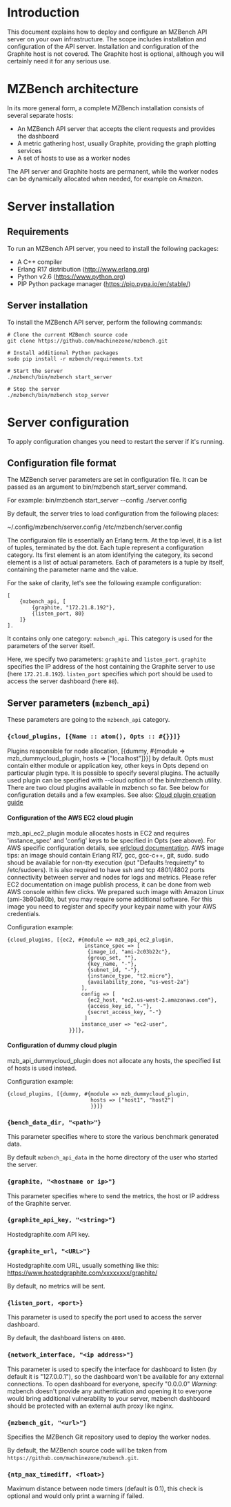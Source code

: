 # Introduction

This document explains how to deploy and configure an MZBench API server on your own infrastructure.
The scope includes installation and configuration of the API server. Installation
and configuration of the Graphite host is not covered. The Graphite host is
 optional, although you will certainly need it for any serious use.


# MZBench architecture

In its more general form, a complete MZBench installation consists of several separate hosts:

   * An MZBench API server that accepts the client requests and provides the dashboard
   * A metric gathering host, usually Graphite, providing the graph plotting services
   * A set of hosts to use as a worker nodes

The API server and Graphite hosts are permanent, while the worker nodes can be dynamically
allocated when needed, for example on Amazon.


# Server installation

## Requirements

To run an MZBench API server, you need to install the following packages:

   * A C++ compiler
   * Erlang R17 distribution (http://www.erlang.org)
   * Python v2.6 (https://www.python.org)
   * PIP Python package manager (https://pip.pypa.io/en/stable/)

## Server installation

To install the MZBench API server, perform the following commands:

    # Clone the current MZBench source code
    git clone https://github.com/machinezone/mzbench.git

    # Install additional Python packages
    sudo pip install -r mzbench/requirements.txt

    # Start the server
    ./mzbench/bin/mzbench start_server

    # Stop the server
    ./mzbench/bin/mzbench stop_server

# Server configuration

To apply configuration changes you need to restart the server if it's running.

## Configuration file format

The MZBench server parameters are set in configuration file.
It can be passed as an argument to bin/mzbench start_server command.

For example: bin/mzbench start_server --config ./server.config

By default, the server tries to load configuration from the following places:

~/.config/mzbench/server.config
/etc/mzbench/server.config

The configuraion file is essentially an Erlang term. At the top level, it is a list of tuples, terminated by the dot.
 Each tuple represent a configuration category. Its first element is an atom identifying the
 category, its second element is a list of actual parameters. Each of parameters is a tuple
  by itself, containing the parameter name and the value.

For the sake of clarity, let's see the following example configuration:

    [
        {mzbench_api, [
            {graphite, "172.21.8.192"},
            {listen_port, 80}
        ]}
    ].

It contains only one category: `mzbench_api`. This category is used for the parameters of the server itself.

Here, we specify two parameters: `graphite` and `listen_port`. `graphite` specifies the IP
 address of the host containing the Graphite server to use (here `172.21.8.192`). `listen_port`
 specifies which port should be used to access the server dashboard (here `80`).

## Server parameters (`mzbench_api`)

These parameters are going to the `mzbench_api` category.

### `{cloud_plugins, [{Name :: atom(), Opts :: #{}}]}`

Plugins responsible for node allocation, [{dummy, #{module => mzb_dummycloud_plugin, hosts => ["localhost"]}}] by default.
Opts must contain either module or application key, other keys in Opts depend on particular plugin type.
It is possible to specify several plugins. The actually used plugin can be specified with --cloud option of the bin/mzbench utility.
There are two cloud plugins available in mzbench so far. See below for configuration details and a few examples.
See also: [Cloud plugin creation guide](doc/cloud_plugin.md)

#### Configuration of the AWS EC2 cloud plugin

mzb_api_ec2_plugin module allocates hosts in EC2 and requires 'instance_spec' and 'config' keys to be specified in Opts (see above).
For AWS specific configuration details, see [erlcloud documentation](https://github.com/gleber/erlcloud).
AWS image tips: an image should contain Erlang R17, gcc, gcc-c++, git, sudo.
sudo shoud be available for non-tty execution (put "Defaults !requiretty" to /etc/sudoers).
It is also required to have ssh and tcp 4801/4802 ports connectivity between server and nodes for
logs and metrics. Please refer EC2 documentation on image publish process, it can be done from
web AWS console within few clicks. We prepared such image with Amazon Linux (ami-3b90a80b), but you
may require some additional software. For this image you need to register and specify your keypair name
with your AWS credentials.

Configuration example:

    {cloud_plugins, [{ec2, #{module => mzb_api_ec2_plugin,
                             instance_spec => [
                              {image_id, "ami-2c03b22c"},
                              {group_set, ""},
                              {key_name, "-"},
                              {subnet_id, "-"},
                              {instance_type, "t2.micro"},
                              {availability_zone, "us-west-2a"}
                            ],
                            config => [
                              {ec2_host, "ec2.us-west-2.amazonaws.com"},
                              {access_key_id, "-"},
                              {secret_access_key, "-"}
                             ]
                            instance_user => "ec2-user",
                        }}]},

#### Configuration of dummy cloud plugin

mzb_api_dummycloud_plugin does not allocate any hosts, the specified list of hosts is used instead.

Configuration example:

    {cloud_plugins, [{dummy, #{module => mzb_dummycloud_plugin,
                               hosts => ["host1", "host2"]
                               }}]}

### `{bench_data_dir, "<path>"}`

This parameter specifies where to store the various benchmark generated data.

By default `mzbench_api_data` in the home directory of the user who started the server.

### `{graphite, "<hostname or ip>"}`

This parameter specifies where to send the metrics, the host or IP address of the Graphite server.

### `{graphite_api_key, "<string>"}`

Hostedgraphite.com API key.

### `{graphite_url, "<URL>"}`

Hostedgraphite.com URL, usually something like this: https://www.hostedgraphite.com/xxxxxxxx/graphite/

By default, no metrics will be sent.

### `{listen_port, <port>}`

This parameter is used to specify the port used to access the server dashboard.

By default, the dashboard listens on `4800`.

### `{network_interface, "<ip address>"}`

This parameter is used to specify the interface for dashboard to listen (by default it is "127.0.0.1"),
so the dashboard won't be available for any external connections. To open dashboard
 for everyone, specify "0.0.0.0"
 _Warning:_ mzbench doesn't provide any authentication and opening it
to everyone would bring additional vulnerability to your server, mzbench dashboard should be protected with an external auth proxy like nginx.

### `{mzbench_git, "<url>"}`

Specifies the MZBench Git repository used to deploy the worker nodes.

By default, the MZBench source code will be taken from `https://github.com/machinezone/mzbench.git`.

### `{ntp_max_timediff, <float>}`

Maximum distance between node timers (default is 0.1), this check is optional and would only print a warning if failed.
